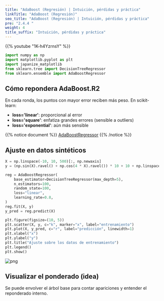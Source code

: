```yaml
---
title: "AdaBoost (Regresión) | Intuición, pérdidas y práctica"
linkTitle: "AdaBoost (Regresión)"
seo_title: "AdaBoost (Regresión) | Intuición, pérdidas y práctica"
pre: "2.4.4 "
weight: 4
title_suffix: "Intuición, pérdidas y práctica"
---
```


{{% youtube "1K-h4YzrnsY" %}}

```python
import numpy as np
import matplotlib.pyplot as plt
import japanize_matplotlib
from sklearn.tree import DecisionTreeRegressor
from sklearn.ensemble import AdaBoostRegressor
```

## Cómo repondera AdaBoost.R2
En cada ronda, los puntos con mayor error reciben más peso. En scikit-learn:

- <b>loss='linear'</b>: proporcional al error
- <b>loss='square'</b>: enfatiza grandes errores (sensible a outliers)
- <b>loss='exponential'</b>: aún más sensible

{{% notice document %}}
[AdaBoostRegressor](https://scikit-learn.org/stable/modules/generated/sklearn.ensemble.AdaBoostRegressor.html)
{{% /notice %}}

## Ajuste en datos sintéticos
```python
X = np.linspace(-10, 10, 500)[:, np.newaxis]
y = (np.sin(X).ravel() + np.cos(4 * X).ravel()) * 10 + 10 + np.linspace(-2, 2, 500)

reg = AdaBoostRegressor(
    base_estimator=DecisionTreeRegressor(max_depth=5),
    n_estimators=100,
    random_state=100,
    loss="linear",
    learning_rate=0.8,
)
reg.fit(X, y)
y_pred = reg.predict(X)

plt.figure(figsize=(10, 5))
plt.scatter(X, y, c="k", marker="x", label="entrenamiento")
plt.plot(X, y_pred, c="r", label="predicción", linewidth=1)
plt.xlabel("x")
plt.ylabel("y")
plt.title("Ajuste sobre los datos de entrenamiento")
plt.legend()
plt.show()
```

![png](/images/basic/ensemble/Adaboost_Regression_files/Adaboost_Regression_6_0.png)

## Visualizar el ponderado (idea)
Se puede envolver el árbol base para contar apariciones y entender el reponderado interno.

